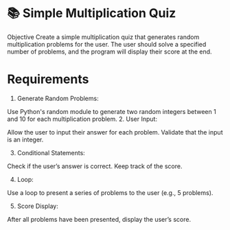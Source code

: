 # 📚 Simple Multiplication Quiz
Objective
Create a simple multiplication quiz that generates random multiplication problems for the user. The user should solve a specified number of problems, and the program will display their score at the end.

# Requirements
1. Generate Random Problems:

Use Python's random module to generate two random integers between 1 and 10 for each multiplication problem.
2. User Input:

Allow the user to input their answer for each problem.
Validate that the input is an integer.

3. Conditional Statements:

Check if the user’s answer is correct.
Keep track of the score.

4. Loop:

Use a loop to present a series of problems to the user (e.g., 5 problems).

5. Score Display:

After all problems have been presented, display the user’s score.
